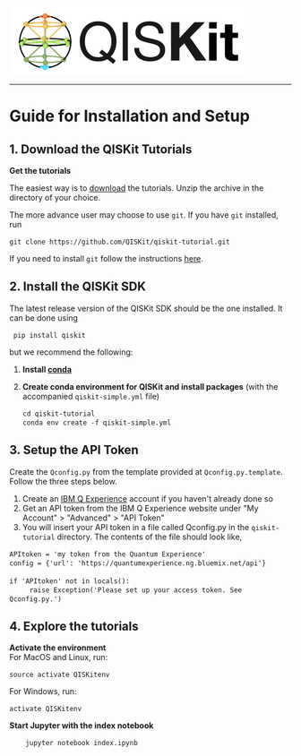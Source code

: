 
<img src="images/QISKit.gif" >

***

# Guide for Installation and Setup

## 1. Download the QISKit Tutorials

**Get the tutorials**<BR>

The easiest way is to [download](https://github.com/QISKit/qiskit-tutorial/archive/stable.zip) the tutorials. Unzip the archive in the directory of your choice. 
    
The more advance user may choose to use `git`. If you have `git` installed, run
	
```
git clone https://github.com/QISKit/qiskit-tutorial.git
```
	
If you need to install `git` follow the instructions [here](https://help.github.com/articles/set-up-git/).
    

## 2. Install the QISKit SDK

The latest release version of the QISKit SDK should be the one installed.  It can be done using 

```
 pip install qiskit
``` 

but we recommend the following:


1. **Install [conda](https://conda.io/docs/index.html)**
    
2. **Create conda environment for QISKit and install packages** (with the 	accompanied `qiskit-simple.yml` file)

	```
 	cd qiskit-tutorial
 	conda env create -f qiskit-simple.yml
	```   

## 3. Setup the API Token
    
Create the `Qconfig.py` from the template provided at `Qconfig.py.template`. Follow the three steps below.  

1.  Create an [IBM Q Experience](https://quantumexperience.ng.bluemix.net) account
     if you haven't already done so
2.  Get an API token from the IBM Q Experience website under "My
     Account" &gt; "Advanced" &gt; "API Token"
3.  You will insert your API token in a file called Qconfig.py in
     the ```qiskit-tutorial``` directory. The contents of the file should
     look like,

```
APItoken = 'my token from the Quantum Experience'
config = {'url': 'https://quantumexperience.ng.bluemix.net/api'}

if 'APItoken' not in locals():
     raise Exception('Please set up your access token. See Qconfig.py.')
```

   

## 4. Explore the tutorials

**Activate the environment**<BR> 
For MacOS and Linux, run:

```
source activate QISKitenv
```

For Windows, run:

```
activate QISKitenv
``` 
**Start Jupyter with the index notebook**<BR> 
  
```
    jupyter notebook index.ipynb
```
